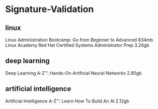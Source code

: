 # Signature-Validation



linux
---------------------
Linux Administration Bootcamp: Go from Beginner to Advanced		834mb
Linux Academy Red Hat Certified Systems Administrator Prep		3.24gb


deep learning
----------------------

Deep Learning A-Z™: Hands-On Artificial Neural Networks			2.85gb

artificial intelligence
-----------------------
Artificial Intelligence A-Z™: Learn How To Build An AI			2.12gb
